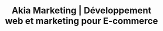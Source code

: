 ---
title: "Akia Marketing | Développement web et marketing pour E-commerce"
description: >-
   Akia Marketing est une agence spécialisée dans la conception et le marketing de boutique en ligne pour tous les types d'entreprise.
image: 
menuid: home
draft: false
notloaded: 
  need: false
section1:
  subtitle: Akia Marketing
  line1: Solution complète
  line2: pour les
  line3: E-commerce
  image: "/img/e-commerce-marketing-2.gif"
  btn:
    link: clientsPage
    title: Nos projets
section2:
  description1: >-
    Akia, c’est une équipe de passionnés de la programmation et du marketing web. Les plateformes web et les E-commerces, c’est notre spécialité.
  description2: >-
    Vos projets méritent une solution digne de leur originalité! 
  blocks:
    - icon: "fa fa-tachometer"
      title: De la qualité sans se ruiner
      description: "Akia c’est une petite équipe dynamique. Soudée pour l’efficacité, parfaite pour lancer un projet de qualité rapidement."
      link:
      class: color-one
    - icon: "fa-heart fa"
      title: Un produit qui vous ressemble
      description: "Original, corporatif, clean, élégant, artistique, il y en a pour tous les goûts. Mais l’important, c’est que ce soit fidèle à l’identité de votre entreprise"
      link:
      class: color-two
    - icon: "fa fa-question"
      title: Une équipe à l’écoute
      description: "Notre équipe est là pour répondre à vos questions et écouter vos préoccupations. Parce que le web c’est pas toujours facile à comprendre!"
      link: 
      class: color-three
section3:
  title: Plus que du web, on s’investit pour vivre dans un monde meilleur.
  subtitle: Notre touche environnementale
  description: >-
    Faisons ensemble des pas vers l’avant pour développer la conscience écologique des gens et des entreprises. Donnons un futur propre et convivial pour la prochaine génération. Akia s’implique avec plusieurs projets et organisations dont l'[Association québecoise Zéro Déchet](https://www.aqzd.ca/).
  image: /img/teamwork-environment.jpg
  btn:
    subtitle: En apprendre plus
    title: Plus à propos d’Akia
    link: aboutPage
section4:
  - title: Projets Complétés
    suffix: "+"
    number: 64
  - title: Clients
    suffix: 
    number: 39
  - title: Sourires donnés
    suffix: "+"
    number: 5000
  - title: Lignes de code
    suffix: "M"
    number: 100
section5:
  title: Projets récents
  description: >-
    Notre équipe a réalisé plusieurs projets. <br>Jetez-y un coup d'oeil.
  btn:
    title: Tous nos projets
    link: clientsPage
section6:
  title: Nos spécialités
  description1: >-
    De la programmation au marketing web, Akia est là pour développer une relation à long terme.
  description2: "Nos spécialités pour propulser vos projets:" 
  btn:
    title: Voir tous nos services
    link: servicesPage
  image: /img/service-image-3.png
  blocks:
    - icon: flaticon-computer
      title: Conception de E-commerce
      description: Pour créer un commerce en ligne efficace et fait sur mesure pour vos besoins.
      link:
      class: color-one
    - icon: flaticon-round-chart
      title: Marketing pour E-commerce
      description: >-
        Que ce soit par l’optimisation de la structure du site web, le SEO, la publicité payante ou la création de canaux marketings, nous vous aiderons à mettre en place une stratégie efficace
      link:
      class: color-two
    - icon: flaticon-smartphone
      title: Conception de plateforme web
      description: Pour concrétiser votre idée et la conceptualiser à votre image
      link:
      class: color-three
    - icon: flaticon-bar-chart
      title: Stratégie marketing globale
      description: >-
        Pour déterminer le meilleur angle d’attaque pour votre entreprise et attirer plus de clientèle.
      link:
      class: color-four
section7:
  title: Commentaires
  description: >-
    Ce qu'ils ont à dire <br>à propos de nous
  blocks:
    - description: >-
        Lorem ipsum dolor sit amet, consectetur adipisicing elit. Possimus perspiciatis voluptatem facere cum ipsa minus libero, cupiditate nesciunt, pariatur assumenda repellat odio magni in voluptatibus consectetur quidem, maiores nemo rem!
      name: Gabrielle
      company: "Le Doggy Café"
      image: /img/logo-doggy.jpg
    - description: >-
        Lorem ipsum dolor sit amet, consectetur adipisicing elit. Possimus perspiciatis voluptatem facere cum ipsa minus libero, cupiditate nesciunt, pariatur assumenda repellat odio magni in voluptatibus consectetur quidem, maiores nemo rem!
      name: Gabrielle
      company: "Le Doggy Café"
      image: /img/logo-doggy.jpg
  image: /img/commentaires-clients.jpg
section8:
  title: Conseils et études de cas
  description: "Découvrez le web, tout va bien aller!"
---